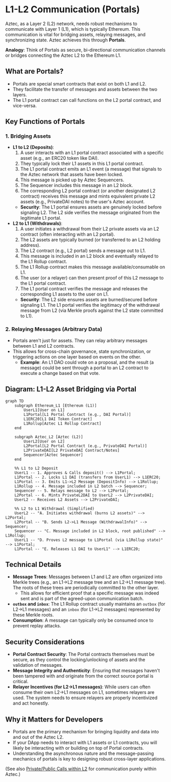 # L1-L2 Communication (Portals)

Aztec, as a Layer 2 (L2) network, needs robust mechanisms to communicate with Layer 1 (L1), which is typically Ethereum. This communication is vital for bridging assets, relaying messages, and synchronizing state. Aztec achieves this through **Portals**.

**Analogy**: Think of Portals as secure, bi-directional communication channels or bridges connecting the Aztec L2 to the Ethereum L1.

## What are Portals?
*   Portals are special smart contracts that exist on both L1 and L2.
*   They facilitate the transfer of messages and assets between the two layers.
*   The L1 portal contract can call functions on the L2 portal contract, and vice-versa.

## Key Functions of Portals

### 1. Bridging Assets
*   **L1 to L2 (Deposits)**:
    1.  A user interacts with an L1 portal contract associated with a specific asset (e.g., an ERC20 token like DAI).
    2.  They typically lock their L1 assets in this L1 portal contract.
    3.  The L1 portal contract emits an L1 event (a message) that signals to the Aztec network that assets have been locked.
    4.  This message is picked up by Aztec Sequencers.
    5.  The Sequencer includes this message in an L2 block.
    6.  The corresponding L2 portal contract (or another designated L2 contract) receives this message and mints equivalent private L2 assets (e.g., PrivateDAI notes) to the user's Aztec account.
    *   **Security**: The L1 portal ensures assets are genuinely locked before signaling L2. The L2 side verifies the message originated from the legitimate L1 portal.
*   **L2 to L1 (Withdrawals)**:
    1.  A user initiates a withdrawal from their L2 private assets via an L2 contract (often interacting with an L2 portal).
    2.  The L2 assets are typically burned (or transferred to an L2 holding address).
    3.  The L2 contract (e.g., L2 portal) sends a message out to L1.
    4.  This message is included in an L2 block and eventually relayed to the L1 Rollup contract.
    5.  The L1 Rollup contract makes this message available/consumable on L1.
    6.  The user (or a relayer) can then present proof of this L2 message to the L1 portal contract.
    7.  The L1 portal contract verifies the message and releases the corresponding L1 assets to the user on L1.
    *   **Security**: The L2 side ensures assets are burned/secured before signaling L1. The L1 portal verifies the legitimacy of the withdrawal message from L2 (via Merkle proofs against the L2 state committed to L1).

### 2. Relaying Messages (Arbitrary Data)
*   Portals aren't just for assets. They can relay arbitrary messages between L1 and L2 contracts.
*   This allows for cross-chain governance, state synchronization, or triggering actions on one layer based on events on the other.
    *   **Example**: An L1 DAO could vote on a proposal, and the result (a message) could be sent through a portal to an L2 contract to execute a change based on that vote.

## Diagram: L1-L2 Asset Bridging via Portal

```mermaid
graph TD
    subgraph Ethereum_L1 [Ethereum (L1)]
        UserL1[User on L1]
        L1Portal[L1 Portal Contract (e.g., DAI Portal)]
        L1ERC20[L1 DAI Token Contract]
        L1Rollup[Aztec L1 Rollup Contract]
    end

    subgraph Aztec_L2 [Aztec (L2)]
        UserL2[User on L2]
        L2Portal[L2 Portal Contract (e.g., PrivateDAI Portal)]
        L2PrivateDAI[L2 PrivateDAI Contract/Notes]
        Sequencer[Aztec Sequencer]
    end

    %% L1 to L2 Deposit
    UserL1 -- 1. Approves & Calls deposit() --> L1Portal;
    L1Portal -- 2. Locks L1 DAI (transfers from UserL1) --> L1ERC20;
    L1Portal -- 3. Emits L1->L2 Message (DepositInfo) --> L1Rollup;
    L1Rollup -- 4. Message included in L2 batch --> Sequencer;
    Sequencer -- 5. Relays message to L2 --> L2Portal;
    L2Portal -- 6. Mints PrivateL2DAI to UserL2 --> L2PrivateDAI;
    UserL2 -- Receives L2 Assets --> L2PrivateDAI;

    %% L2 to L1 Withdrawal (Simplified)
    UserL2 -- "A. Initiates withdrawal (burns L2 assets)" --> L2Portal;
    L2Portal -- "B. Sends L2->L1 Message (WithdrawalInfo)" --> Sequencer;
    Sequencer -- "C. Message included in L2 block, root published" --> L1Rollup;
    UserL1 -- "D. Proves L2 message to L1Portal (via L1Rollup state)" --> L1Portal;
    L1Portal -- "E. Releases L1 DAI to UserL1" --> L1ERC20;
```

## Technical Details

*   **Message Trees**: Messages between L1 and L2 are often organized into Merkle trees (e.g., an L1->L2 message tree and an L2->L1 message tree). The roots of these trees are periodically committed to the other layer.
    *   This allows for efficient proof that a specific message was indeed sent and is part of the agreed-upon communication batch.
*   **`outbox` and `inbox`**: The L1 Rollup contract usually maintains an `outbox` (for L2->L1 messages) and an `inbox` (for L1->L2 messages) represented by these Merkle roots.
*   **Consumption**: A message can typically only be consumed once to prevent replay attacks.

## Security Considerations

*   **Portal Contract Security**: The Portal contracts themselves must be secure, as they control the locking/unlocking of assets and the validation of messages.
*   **Message Integrity and Authenticity**: Ensuring that messages haven't been tampered with and originate from the correct source portal is critical.
*   **Relayer Incentives (for L2->L1 messages)**: While users can often consume their own L2->L1 messages on L1, sometimes relayers are used. The system needs to ensure relayers are properly incentivized and act honestly.

## Why it Matters for Developers
*   Portals are the primary mechanism for bringing liquidity and data into and out of the Aztec L2.
*   If your DApp needs to interact with L1 assets or L1 contracts, you will likely be interacting with or building on top of Portal contracts.
*   Understanding the asynchronous nature and the message-passing mechanics of portals is key to designing robust cross-layer applications.

(See also [Private/Public Calls within L2](./PrivatePublicCalls.md) for communication purely within Aztec.) 
